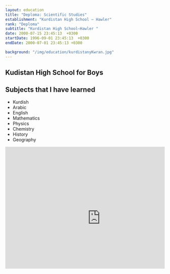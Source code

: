 ```yaml
---
layout: education
title: "Deploma: Scientific Studies"
establishment: "Kurdistan High School – Hawler"
rank: "Deploma"
subtitle: "Kurdistan High School–Hawler "
date: 2000-07-15 23:45:13  +0300
startDate: 1996-09-01 23:45:13  +0300
endDate: 2000-07-01 23:45:13 +0300

background: "/img/education/kurdistanyKwran.jpg"
---
```


## Kudistan High School for Boys

## Subjects that I have learned

- Kurdish
- Arabic
- English
- Mathematics
- Physics
- Chemistry
- History
- Geography

<div class="mapouter"><div class="gmap_canvas">
<iframe width="600" height="450" style="border:0" loading="lazy" allowfullscreen src="https://www.google.com/maps/embed/v1/view?zoom=17&center=36.1436%2C44.0232&key=AIzaSyBaSdaAcIQyD9BsuDZ-8tMNtCd6SaGWiV0"></iframe>
</div>
<style>
.mapouter{position:relative;text-align:right;width:100%;height:385px;}
.gmap_canvas {overflow:hidden;background:none!important;width:100%;height:385px;}
.gmap_iframe {height:385px!important;}
</style>
</div>
